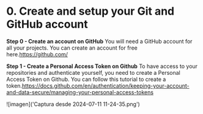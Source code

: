 # 0. Create and setup your Git and GitHub account

**Step 0 - Create an account on GitHub**
You will need a GitHub account for all your projects. You can create an account for free here.https://github.com/

**Step 1 - Create a Personal Access Token on Github**
To have access to your repositories and authenticate yourself, you need to create a Personal Access Token on Github.
You can follow this tutorial to create a token.https://docs.github.com/en/authentication/keeping-your-account-and-data-secure/managing-your-personal-access-tokens

![imagen]('Captura desde 2024-07-11 11-24-35.png')



